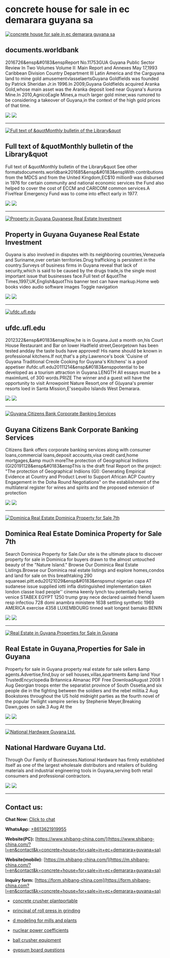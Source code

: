 # concrete house for sale in ec demarara guyana sa

<a href="https://swt.shibang-china.com/?l=en&img&k=concrete+house+for+sale+in+ec+demarara+guyana+sa" target="_blank">![concrete house for sale in ec demarara guyana sa](http://static.shibang-china.com/all-800x300/1197.jpg)</a>

## documents.worldbank
2016726&ensp&#0183&enspReport No.11753GUA Guyana Public Sector Review In Two Volumes Volume II: Main Report and Annexes May 17,1993 Caribbean Division Country Department III Latin America and the Carguyana land to mine gold amusementvlasselaertsGuyana Goldfields was founded by Patrick Sheridan Jr.in 1996.In 2009,Guyana Goldfields acquired Aranka Gold,whose main asset was the Aranka deposit loed near Guyana's Aurora Mine.In 2010,AgnicoEagle Mines,a much larger gold miner,was rumored to be considering a takeover of Guyana,in the context of the high gold prices of that time.


<a href="https://whatsapp.shibangsoft.com/WhatsApp.php" target="_blank" title="WhatsApp">![](http://static.shibang-china.com/icon/whatsapp.png)</a> <a href="https://swt.shibang-china.com/?l=en&icon&k=concrete+house+for+sale+in+ec+demarara+guyana+sa" target="_blank">![](http://static.shibang-china.com/icon/chat-en.png)</a>

---

<a href="https://swt.shibang-china.com/?l=en&img&k=concrete+house+for+sale+in+ec+demarara+guyana+sa" target="_blank">![Full text of &quotMonthly bulletin of the Library&quot](http://static.shibang-china.com/all-800x300/1373.jpg)</a>

## Full text of &quotMonthly bulletin of the Library&quot
Full text of &quotMonthly bulletin of the Library&quot See other formatsdocuments.worldbank201685&ensp&#0183&enspWith contributions from the MDCS and from the United Kingdom,EC$10 million9 was disbursed in 1976 for certain community and national economic services the Fund also helped to cover the cost of ECCM and CARICOM common services.A FiveYear Emergency Fund was to come into effect early in 1977.


<a href="https://whatsapp.shibangsoft.com/WhatsApp.php" target="_blank" title="WhatsApp">![](http://static.shibang-china.com/icon/whatsapp.png)</a> <a href="https://swt.shibang-china.com/?l=en&icon&k=concrete+house+for+sale+in+ec+demarara+guyana+sa" target="_blank">![](http://static.shibang-china.com/icon/chat-en.png)</a>

---

<a href="https://swt.shibang-china.com/?l=en&img&k=concrete+house+for+sale+in+ec+demarara+guyana+sa" target="_blank">![Property in Guyana Guyanese Real Estate Investment](http://static.shibang-china.com/all-800x300/1323.jpg)</a>

## Property in Guyana Guyanese Real Estate Investment
Guyana is also involved in disputes with its neighboring countries,Venezuela and Suriname,over certain territories.Drug trafficking is persistent in the country.Surveys of business firms in Guyana reveal that lack of security,which is said to be caused by the drugs trade,is the single most important issue that businesses face.Full text of &quotThe Times,1997,UK,English&quotThis banner text can have markup.Home web books video audio software images Toggle navigation


<a href="https://whatsapp.shibangsoft.com/WhatsApp.php" target="_blank" title="WhatsApp">![](http://static.shibang-china.com/icon/whatsapp.png)</a> <a href="https://swt.shibang-china.com/?l=en&icon&k=concrete+house+for+sale+in+ec+demarara+guyana+sa" target="_blank">![](http://static.shibang-china.com/icon/chat-en.png)</a>

---

<a href="https://swt.shibang-china.com/?l=en&img&k=concrete+house+for+sale+in+ec+demarara+guyana+sa" target="_blank">![ufdc.ufl.edu](http://static.shibang-china.com/all-800x300/967.jpg)</a>

## ufdc.ufl.edu
2012322&ensp&#0183&enspNow,he is in Guyana.Just a month on,his Court House Restaurant and Bar on lower Hadfield street,Georgetown has been tested andday the taste buds have approved! His name should be known in professional kitchens.If not,that's a pity.Lawrence's book 'Cuisine of Guyana Traditional Creole Cooking for Guyana's Kitchens' is a good appetiser ifufdc.ufl.edu20111214&ensp&#0183&ensppotential to be developed as a tourism attraction in Guyana.LENGTH All essays must be a maximIumL of 300 words.PRIZE The winner and a guest will have the opportunity to visit Arrowpoint Nature Resort,one of G(uyana's premier resorts loed in Santa Mission,E'ssequibo Islands West Demarara.


<a href="https://whatsapp.shibangsoft.com/WhatsApp.php" target="_blank" title="WhatsApp">![](http://static.shibang-china.com/icon/whatsapp.png)</a> <a href="https://swt.shibang-china.com/?l=en&icon&k=concrete+house+for+sale+in+ec+demarara+guyana+sa" target="_blank">![](http://static.shibang-china.com/icon/chat-en.png)</a>

---

<a href="https://swt.shibang-china.com/?l=en&img&k=concrete+house+for+sale+in+ec+demarara+guyana+sa" target="_blank">![Guyana Citizens Bank Corporate Banking Services](http://static.shibang-china.com/all-800x300/1048.jpg)</a>

## Guyana Citizens Bank Corporate Banking Services
Citizens Bank offers corporate banking services along with consumer loans,commercial loans,deposit accounts,visa credit card,home mortgages,&amp much moreThe protection of Geographical Indiions (GI20191128&ensp&#0183&enspThis is the draft final Report on the project: "The protection of Geographical Indiions (GI): Generating Empirical Evidence at Country and Product Level to Support African ACP Country Engagement in the Doha Round Negotiations" on the establishment of the multilateral register for wines and spirits and the proposed extension of protection


<a href="https://whatsapp.shibangsoft.com/WhatsApp.php" target="_blank" title="WhatsApp">![](http://static.shibang-china.com/icon/whatsapp.png)</a> <a href="https://swt.shibang-china.com/?l=en&icon&k=concrete+house+for+sale+in+ec+demarara+guyana+sa" target="_blank">![](http://static.shibang-china.com/icon/chat-en.png)</a>

---

<a href="https://swt.shibang-china.com/?l=en&img&k=concrete+house+for+sale+in+ec+demarara+guyana+sa" target="_blank">![Dominica Real Estate Dominica Property for Sale 7th](http://static.shibang-china.com/all-800x300/550.jpg)</a>

## Dominica Real Estate Dominica Property for Sale 7th
Search Dominica Property for Sale.Our site is the ultimate place to discover property for sale in Dominica for buyers drawn to the almost untouched beauty of the "Nature Island." Browse Our Dominica Real Estate Listings.Browse our Dominica real estate listings and explore homes,condos and land for sale on this breathtaking 290 squareaei.pitt.edu20121029&ensp&#0183&enspsmut nigerian capa AT sudanese issue supplied iotti infla distinguished implementation taken london classe load people'' cinema keenly lynch tou potentially bering venice STABEX EGYPT 1250 trump gray nece declared uainted friendl luxem resp infectiou 728 domi anambra ministere 1638 settling synthetic 1969 AMERICA exercise 4358 LUXEMBOURG tinned wait longest bamako BENIN


<a href="https://whatsapp.shibangsoft.com/WhatsApp.php" target="_blank" title="WhatsApp">![](http://static.shibang-china.com/icon/whatsapp.png)</a> <a href="https://swt.shibang-china.com/?l=en&icon&k=concrete+house+for+sale+in+ec+demarara+guyana+sa" target="_blank">![](http://static.shibang-china.com/icon/chat-en.png)</a>

---

<a href="https://swt.shibang-china.com/?l=en&img&k=concrete+house+for+sale+in+ec+demarara+guyana+sa" target="_blank">![Real Estate in Guyana,Properties for Sale in Guyana](http://static.shibang-china.com/all-800x300/400.jpg)</a>

## Real Estate in Guyana,Properties for Sale in Guyana
Property for sale in Guyana property real estate for sale sellers &amp agents.Advertise,find,buy or sell houses,villas,apartments &amp land Your TrustedEncyclopedia Britannica Almanac PDF Free DownloadAugust 2008 1 Aug Georgian troops enter the separatist province of South Ossetia,and six people die in the fighting between the soldiers and the rebel militia.2 Aug Bookstores throughout the US hold midnight parties as the fourth novel of the popular Twilight vampire series by Stephenie Meyer,Breaking Dawn,goes on sale.3 Aug At the


<a href="https://whatsapp.shibangsoft.com/WhatsApp.php" target="_blank" title="WhatsApp">![](http://static.shibang-china.com/icon/whatsapp.png)</a> <a href="https://swt.shibang-china.com/?l=en&icon&k=concrete+house+for+sale+in+ec+demarara+guyana+sa" target="_blank">![](http://static.shibang-china.com/icon/chat-en.png)</a>

---

<a href="https://swt.shibang-china.com/?l=en&img&k=concrete+house+for+sale+in+ec+demarara+guyana+sa" target="_blank">![National Hardware Guyana Ltd.](http://static.shibang-china.com/all-800x300/1483.jpg)</a>

## National Hardware Guyana Ltd.
Through Our Family of Businesses.National Hardware has firmly established itself as one of the largest wholesale distributors and retailers of building materials and industrial engineering tools in Guyana,serving both retail consumers and professional contractors.

<a href="https://whatsapp.shibangsoft.com/WhatsApp.php" target="_blank" title="WhatsApp">![](http://static.shibang-china.com/icon/whatsapp.png)</a> <a href="https://swt.shibang-china.com/?l=en&icon&k=concrete+house+for+sale+in+ec+demarara+guyana+sa" target="_blank">![](http://static.shibang-china.com/icon/chat-en.png)</a>

---
## Contact us:

**Chat Now:** [Click to chat](https://swt.shibang-china.com?l=en&contact&k=concrete+house+for+sale+in+ec+demarara+guyana+sa)

**WhatsApp:**  [+8613621919955](https://whatsapp.shibangsoft.com/WhatsApp.php)

**Website(PC):** [https://www.shibang-china.com/](https://www.shibang-china.com/?l=en&contact&k=concrete+house+for+sale+in+ec+demarara+guyana+sa)

**Website(mobile):** [https://m.shibang-china.com/](https://m.shibang-china.com/?l=en&contact&k=concrete+house+for+sale+in+ec+demarara+guyana+sa)

**Inquiry form:** [https://form.shibang-china.com](https://form.shibang-china.com?l=en&contact&k=concrete+house+for+sale+in+ec+demarara+guyana+sa)

* [concrete crusher plantportable](../124/concrete%20crusher%20plantportable.md)

* [principal of roll press in grinding](../121/principal%20of%20roll%20press%20in%20grinding.md)

* [d modeling for mills and plants](../121/d%20modeling%20for%20mills%20and%20plants.md)

* [nuclear power coefficients](../117/nuclear%20power%20coefficients.md)

* [ball crusher equipment](../123/ball%20crusher%20equipment.md)

* [gypsum board questions](../111/gypsum%20board%20questions.md)